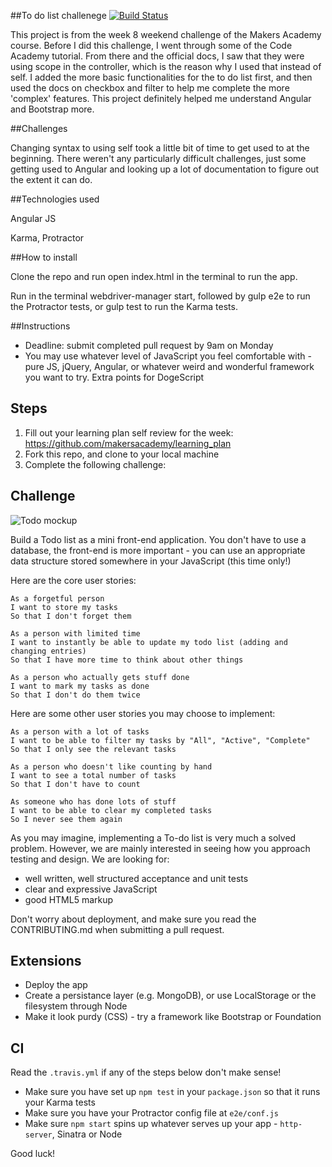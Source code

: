 ##To do list challenege
[![Build Status](https://travis-ci.org/adrianw1832/todo_challenge.svg?branch=master)](https://travis-ci.org/adrianw1832/todo_challenge)

This project is from the week 8 weekend challenge of the Makers Academy course.
Before I did this challenge, I went through some of the Code Academy tutorial.
From there and the official docs, I saw that they were using scope in the
controller, which is the reason why I used that instead of self. I added the
more basic functionalities for the to do list first, and then used the docs on
checkbox and filter to help me complete the more 'complex' features. This
project definitely helped me understand Angular and Bootstrap more.

##Challenges

Changing syntax to using self took a little bit of time to get used to at the
beginning. There weren't any particularly difficult challenges, just some
getting used to Angular and looking up a lot of documentation to figure out the
extent it can do.

##Technologies used

Angular JS

Karma, Protractor

##How to install

Clone the repo and run open index.html in the terminal to run the app.

Run in the terminal webdriver-manager start, followed by gulp e2e to run the
Protractor tests, or gulp test to run the Karma tests.

##Instructions

* Deadline: submit completed pull request by 9am on Monday
* You may use whatever level of JavaScript you feel comfortable with - pure JS, jQuery, Angular, or whatever weird and wonderful framework you want to try. Extra points for DogeScript

Steps
-------

1. Fill out your learning plan self review for the week: https://github.com/makersacademy/learning_plan
2. Fork this repo, and clone to your local machine
3. Complete the following challenge:

## Challenge

![Todo mockup](https://makersacademy.mybalsamiq.com/mockups/2914603.png?key=afabb09aef2901a2732515ae4349c1ec0458294b)

Build a Todo list as a mini front-end application. You don't have to use a database, the front-end is more important - you can use an appropriate data structure stored somewhere in your JavaScript (this time only!)

Here are the core user stories:

```
As a forgetful person
I want to store my tasks
So that I don't forget them

As a person with limited time
I want to instantly be able to update my todo list (adding and changing entries)
So that I have more time to think about other things

As a person who actually gets stuff done
I want to mark my tasks as done
So that I don't do them twice
```

Here are some other user stories you may choose to implement:

```
As a person with a lot of tasks
I want to be able to filter my tasks by "All", "Active", "Complete"
So that I only see the relevant tasks

As a person who doesn't like counting by hand
I want to see a total number of tasks
So that I don't have to count

As someone who has done lots of stuff
I want to be able to clear my completed tasks
So I never see them again
```

As you may imagine, implementing a To-do list is very much a solved problem. However, we are mainly interested in seeing how you approach testing and design. We are looking for:

* well written, well structured acceptance and unit tests
* clear and expressive JavaScript
* good HTML5 markup

Don't worry about deployment, and make sure you read the CONTRIBUTING.md when submitting a pull request.

## Extensions

* Deploy the app
* Create a persistance layer (e.g. MongoDB), or use LocalStorage or the filesystem through Node
* Make it look purdy (CSS) - try a framework like Bootstrap or Foundation

## CI

Read the `.travis.yml` if any of the steps below don't make sense!

* Make sure you have set up `npm test` in your `package.json` so that it runs your Karma tests
* Make sure you have your Protractor config file at `e2e/conf.js`
* Make sure `npm start` spins up whatever serves up your app - `http-server`, Sinatra or Node

Good luck!
